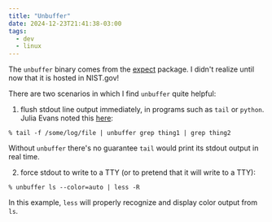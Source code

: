 ```yaml
---
title: "Unbuffer"
date: 2024-12-23T21:41:38-03:00
tags:
  - dev
  - linux
---
```


The `unbuffer` binary comes from the [expect](https://www.nist.gov/services-resources/software/expect) package.
I didn't realize until now that it is hosted in NIST.gov!

There are two scenarios in which I find `unbuffer` quite helpful:

1) flush stdout line output immediately, in programs such as `tail` or `python`.
Julia Evans noted this
[here](https://jvns.ca/blog/2024/11/29/why-pipes-get-stuck-buffering/#solution-5-use-unbuffer):

```shell
% tail -f /some/log/file | unbuffer grep thing1 | grep thing2
```

Without `unbuffer` there's no guarantee `tail` would print its stdout output in
real time.

2) force stdout to write to a TTY (or to pretend that it will write to a TTY):

```shell
% unbuffer ls --color=auto | less -R
```

In this example, `less` will properly recognize and display color output from
`ls`.
